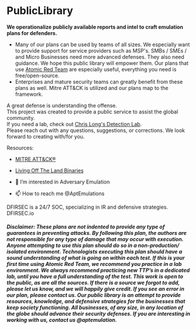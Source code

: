 # PublicLibrary
<b>We operationalize publicly available reports and intel to craft emulation plans for defenders. </b>
- Many of our plans can be used by teams of all sizes. We especially want to provide support for service providers such as MSP's. SMBs / SMEs / and Micro Businesses need more advanced defenses. They also need guidance. We hope this public library will empower them. Our plans that use [Atomic Red Team](https://github.com/redcanaryco/atomic-red-team "Atomic Red   Team Github") are especially useful, everything you need is free/open-source. 
- Enterprises and mature security teams can greatly benefit from these plans as well.
Mitre ATT&CK is utilized and our plans map to the framework.

A great defense is understanding the offense. <br>
This project was created to provide a public service to assist the global community. 
<br>If you need a lab, check out [Chris Long's Detection Lab](https://github.com/clong/DetectionLab "Detection Lab"). </br>
Please reach out with any questions, suggestions, or corrections.
We look forward to creating with/for you. 

Resources: 
- [MITRE ATT&CK®](https://attack.mitre.org/)
- [Living Off The Land Binaries](https://lolbas-project.github.io/)

- 👀 I’m interested in Adversary Emulation
- 📫 How to reach me @AptEmulations

DFIRSEC is a 24/7 SOC, specializing in IR and defensive strategies. 
DFIRSEC.io

<h5> Disclaimer: These plans are not indented to provide any type of guarantees in preventing attacks. By following this plan, the authors are not responsible for any type of damage that may occur with execution. Anyone attempting to use this plan should do so in a non-production/ isolated environment. Technologists executing this plan should have a sound understanding of what is going on within each test. If this is your first time using Atomic Red Team, we recommend you practice in a lab environment. We always recommend practicing new TTP’s in a dedicated lab, until you have a full understanding of the test.  This work is open to the public, as are all the sources. If there is a source we forgot to add, please let us know, and we will happily give credit. If you see an error in our plan, please contact us. Our public library is an attempt to provide resources, knowledge, and defensive strategies for the businesses that keep society functioning. All businesses, of any size, in any location of the globe should advance their security defenses. If you are interesting in working with us, contact us @aptemulation. </h5>
